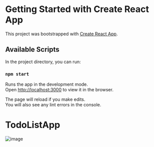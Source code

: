 # Getting Started with Create React App

This project was bootstrapped with [Create React App](https://github.com/facebook/create-react-app).

## Available Scripts

In the project directory, you can run:

### `npm start`

Runs the app in the development mode.\
Open [http://localhost:3000](http://localhost:3000) to view it in the browser.

The page will reload if you make edits.\
You will also see any lint errors in the console.

# TodoListApp


![image](https://user-images.githubusercontent.com/82278675/135763363-26c406f8-38ab-469c-8082-425d14ec8900.png)


